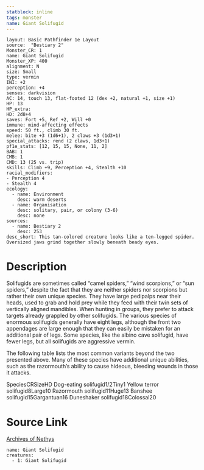 ```yaml
---
statblock: inline
tags: monster
name: Giant Solifugid
---
```

```statblock
layout: Basic Pathfinder 1e Layout
source:  "Bestiary 2"
Monster_CR: 1
name: Giant Solifugid
Monster_XP: 400
alignment: N
size: Small
type: vermin
INI: +2
perception: +4
senses: darkvision
AC: 14, touch 13, flat-footed 12 (dex +2, natural +1, size +1)
HP: 13
HP_extra: 
HD: 2d8+4
saves: Fort +5, Ref +2, Will +0
immune: mind-affecting effects
speed: 50 ft., climb 30 ft.
melee: bite +3 (1d6+1), 2 claws +3 (1d3+1)
special_attacks: rend (2 claws, 1d3+1)
pf1e_stats: [12, 15, 15, None, 11, 2]
BAB: 1
CMB: 1
CMD: 13 (25 vs. trip)
skills: Climb +9, Perception +4, Stealth +10
racial_modifiers:
- Perception 4
- Stealth 4
ecology:
  - name: Environment
    desc: warm deserts
  - name: Organisation
    desc: solitary, pair, or colony (3-6)
    desc: none
sources:
  - name: Bestiary 2
    desc: 253
desc_short: This tan-colored creature looks like a ten-legged spider. Oversized jaws grind together slowly beneath beady eyes.
```
# Description
Solifugids are sometimes called “camel spiders,” “wind scorpions,” or “sun spiders,” despite the fact that they are neither spiders nor scorpions but rather their own unique species. They have large pedipalps near their heads, used to grab and hold prey while they feed with their twin sets of vertically aligned mandibles. When hunting in groups, they prefer to attack targets already grappled by other solifugids. The various species of enormous solifugids generally have eight legs, although the front two appendages are large enough that they can easily be mistaken for an additional pair of legs. Some species, like the albino cave solifugid, have fewer legs, but all solifugids are aggressive vermin.

The following table lists the most common variants beyond the two presented above. Many of these species have additional unique abilities, such as the razormouth’s ability to cause hideous, bleeding wounds in those it attacks. 

 SpeciesCRSizeHD Dog-eating solifugid1/2Tiny1 Yellow terror solifugid8Large10 Razormouth solifugid11Huge13 Banshee solifugid15Gargantuan16 Duneshaker solifugid18Colossal20
# Source Link
[Archives of Nethys](https://aonprd.com/MonsterDisplay.aspx?ItemName=Giant%20Solifugid)
```encounter-table
name: Giant Solifugid
creatures:
  - 1: Giant Solifugid
```
